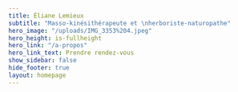 ```yaml
---
title: Éliane Lemieux
subtitle: "Masso-kinésithérapeute et \nherboriste-naturopathe"
hero_image: "/uploads/IMG_3353%204.jpeg"
hero_height: is-fullheight
hero_link: "/a-propos"
hero_link_text: Prendre rendez-vous
show_sidebar: false
hide_footer: true
layout: homepage
---
```


